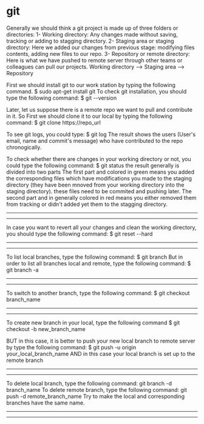 # git
Generally we should think a git project is made up of three folders or directories:
1- Working directory: Any changes made without saving, tracking or adding to stagging directory.
2- Staging area or staging directory: Here we added our changes from previous stage: modifying files contents, adding new files to our repo.
3- Repository or remote directory: Here is what we have pushed to remote server through other teams or colleagues can pull our projects.
Working directory --> Staging area --> Repository

First we should install git to our work station by typing the following command.
$ sudo apt-get install git
To check git installation, you should type the following command: 
$ git --version

Later, let us suppose there is a remote repo we want to pull and contribute in it.
So First we should clone it to our local by typing the following command: 
$ git clone https://repo_url

To see git logs, you could type:
$ git log
The result shows the users (User's email,  name and commit's message) who 
have contributed to the repo chronogically.

To check whether there are changes in your working directory or not, you 
could type the following command:
$ git status
the result generally is divided into two parts
The first part and colored in green means you added the corresponding files which
have modifications you made to the staging directory (they have been mnoved from
your working directory into the staging directory). these files need to be commited and pushing later.
The second part and in generally colored in red means you either removed them 
from tracking or didn't added yet them to the stagging directory.
************************************************************************
************************************************************************

In case you want to revert all your changes and clean the working 
directory, you should type the following command:
$ git reset --hard
 
************************************************************************
************************************************************************

To list local branches, type the following command:
$ git branch
But in order to list all branches local and remote, type the following 
command:
$ git branch -a


************************************************************************
************************************************************************ 
 
To switch to another branch, type the following command:
$ git checkout branch_name

************************************************************************
************************************************************************

To create new branch in your local, type the following command
$ git checkout -b new_branch_name

BUT in this case, it is better to push your new local branch to remote server
by type the following command:
$ git push -u origin your_local_branch_name
AND in this case your local branch is set up to the remote branch 

***********************************************************************
*********************************************************************** 

To delete local branch, type the following command:
git branch -d branch_name
To delete remote branch, type the following command:
git push -d remote_branch_name
Try to make the local and corresponding branches have the same name.

**********************************************************************
**********************************************************************
 

  
